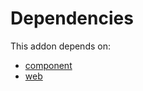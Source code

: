 # Dependencies

This addon depends on:

- [component](https://github.com/bringout/oca-technical)
- [web](https://github.com/bringout/oca-ocb-core/tree/3269462e6a0442fbf5ae30a27b3c18135ac733b9/odoo-bringout-oca-ocb-web)
